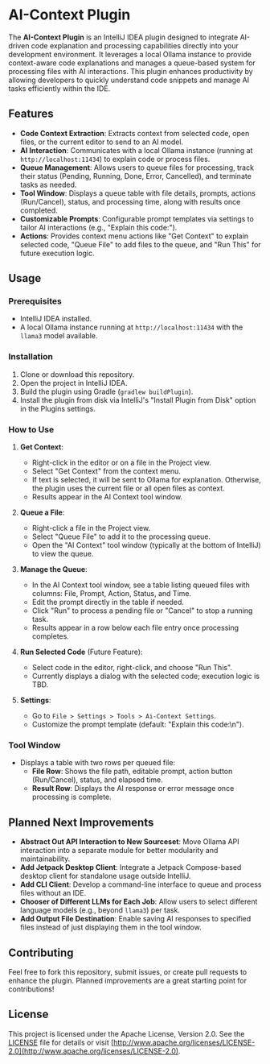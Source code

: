 # AI-Context Plugin

The **AI-Context Plugin** is an IntelliJ IDEA plugin designed to integrate AI-driven code explanation and processing capabilities directly into your development environment. It leverages a local Ollama instance to provide context-aware code explanations and manages a queue-based system for processing files with AI interactions. This plugin enhances productivity by allowing developers to quickly understand code snippets and manage AI tasks efficiently within the IDE.

## Features

- **Code Context Extraction**: Extracts context from selected code, open files, or the current editor to send to an AI model.
- **AI Interaction**: Communicates with a local Ollama instance (running at `http://localhost:11434`) to explain code or process files.
- **Queue Management**: Allows users to queue files for processing, track their status (Pending, Running, Done, Error, Cancelled), and terminate tasks as needed.
- **Tool Window**: Displays a queue table with file details, prompts, actions (Run/Cancel), status, and processing time, along with results once completed.
- **Customizable Prompts**: Configurable prompt templates via settings to tailor AI interactions (e.g., "Explain this code:").
- **Actions**: Provides context menu actions like "Get Context" to explain selected code, "Queue File" to add files to the queue, and "Run This" for future execution logic.

## Usage

### Prerequisites
- IntelliJ IDEA installed.
- A local Ollama instance running at `http://localhost:11434` with the `llama3` model available.

### Installation
1. Clone or download this repository.
2. Open the project in IntelliJ IDEA.
3. Build the plugin using Gradle (`gradlew buildPlugin`).
4. Install the plugin from disk via IntelliJ's "Install Plugin from Disk" option in the Plugins settings.

### How to Use
1. **Get Context**:
    - Right-click in the editor or on a file in the Project view.
    - Select "Get Context" from the context menu.
    - If text is selected, it will be sent to Ollama for explanation. Otherwise, the plugin uses the current file or all open files as context.
    - Results appear in the AI Context tool window.

2. **Queue a File**:
    - Right-click a file in the Project view.
    - Select "Queue File" to add it to the processing queue.
    - Open the "AI Context" tool window (typically at the bottom of IntelliJ) to view the queue.

3. **Manage the Queue**:
    - In the AI Context tool window, see a table listing queued files with columns: File, Prompt, Action, Status, and Time.
    - Edit the prompt directly in the table if needed.
    - Click "Run" to process a pending file or "Cancel" to stop a running task.
    - Results appear in a row below each file entry once processing completes.

4. **Run Selected Code** (Future Feature):
    - Select code in the editor, right-click, and choose "Run This".
    - Currently displays a dialog with the selected code; execution logic is TBD.

5. **Settings**:
    - Go to `File > Settings > Tools > Ai-Context Settings`.
    - Customize the prompt template (default: "Explain this code:\n").

### Tool Window
- Displays a table with two rows per queued file:
    - **File Row**: Shows the file path, editable prompt, action button (Run/Cancel), status, and elapsed time.
    - **Result Row**: Displays the AI response or error message once processing is complete.

## Planned Next Improvements

- **Abstract Out API Interaction to New Sourceset**: Move Ollama API interaction into a separate module for better modularity and maintainability.
- **Add Jetpack Desktop Client**: Integrate a Jetpack Compose-based desktop client for standalone usage outside IntelliJ.
- **Add CLI Client**: Develop a command-line interface to queue and process files without an IDE.
- **Chooser of Different LLMs for Each Job**: Allow users to select different language models (e.g., beyond `llama3`) per task.
- **Add Output File Destination**: Enable saving AI responses to specified files instead of just displaying them in the tool window.


## Contributing
Feel free to fork this repository, submit issues, or create pull requests to enhance the plugin. Planned improvements are a great starting point for contributions!

## License
This project is licensed under the Apache License, Version 2.0. See the [LICENSE](LICENSE) file for details or visit [http://www.apache.org/licenses/LICENSE-2.0](http://www.apache.org/licenses/LICENSE-2.0).